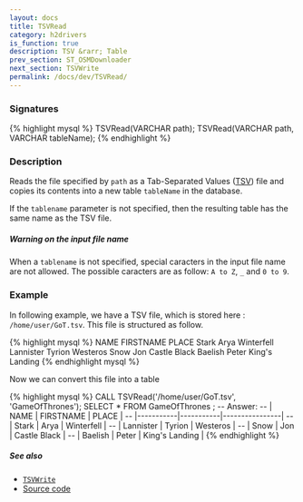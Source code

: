 ```yaml
---
layout: docs
title: TSVRead
category: h2drivers
is_function: true
description: TSV &rarr; Table
prev_section: ST_OSMDownloader
next_section: TSVWrite
permalink: /docs/dev/TSVRead/
---
```


### Signatures

{% highlight mysql %}
TSVRead(VARCHAR path);
TSVRead(VARCHAR path, VARCHAR tableName);
{% endhighlight %}

### Description

Reads the file specified by `path` as a Tab-Separated Values ([TSV][wiki]) file and
copies its contents into a new table `tableName` in the database.

If the `tablename` parameter is not specified, then the resulting table has the same name as the TSV file.

<div class="note">
  <h5>Warning on the input file name</h5>
  <p>When a <code>tablename</code> is not specified, special caracters in the input file name are not allowed. The possible caracters are as follow: <code>A to Z</code>, <code>_</code> and <code>0 to 9</code>.</p>
</div>

### Example

In following example, we have a TSV file, which is stored here : `/home/user/GoT.tsv`. This file is structured as follow.

{% highlight mysql %}
NAME	FIRSTNAME	PLACE
Stark	Arya	Winterfell
Lannister	Tyrion	Westeros
Snow	Jon	Castle Black
Baelish	Peter	King's Landing
{% endhighlight mysql %}

Now we can convert this file into a table

{% highlight mysql %}
CALL TSVRead('/home/user/GoT.tsv', 'GameOfThrones');
SELECT * FROM GameOfThrones ;
-- Answer:
-- |   NAME    | FIRSTNAME |     PLACE      |
-- |-----------|-----------|----------------|
-- | Stark     | Arya      | Winterfell     |
-- | Lannister | Tyrion    | Westeros       |
-- | Snow      | Jon       | Castle Black   |
-- | Baelish   | Peter     | King's Landing |
{% endhighlight %}

##### See also

* [`TSVWrite`](../TSVWrite)
* <a href="https://github.com/orbisgis/h2gis/blob/master/h2gis-functions/src/main/java/org/h2gis/functions/io/tsv/TSVRead.java" target="_blank">Source code</a>

[wiki]: https://en.wikipedia.org/wiki/Tab-separated_values
